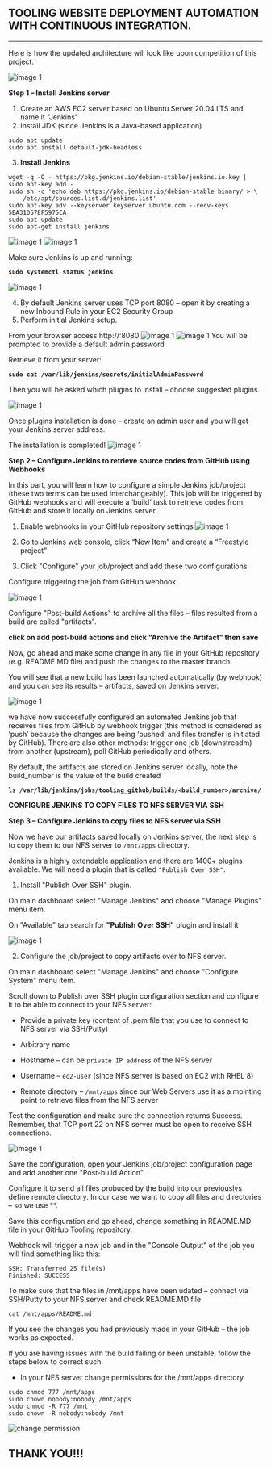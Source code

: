 ## TOOLING WEBSITE DEPLOYMENT AUTOMATION WITH CONTINUOUS INTEGRATION.
-----
Here is how the updated architecture will look like upon competition of this project:

![image 1](https://github.com/Sholly45/Project-Based-Learning/blob/main/Project%209/images/1.png)

**Step 1 – Install Jenkins server**

1. Create an AWS EC2 server based on Ubuntu Server 20.04 LTS and name it "Jenkins"
2. Install JDK (since Jenkins is a Java-based application)

```
sudo apt update
sudo apt install default-jdk-headless
```


3. **Install Jenkins**

```
wget -q -O - https://pkg.jenkins.io/debian-stable/jenkins.io.key | sudo apt-key add -
sudo sh -c 'echo deb https://pkg.jenkins.io/debian-stable binary/ > \
    /etc/apt/sources.list.d/jenkins.list'
sudo apt-key adv --keyserver keyserver.ubuntu.com --recv-keys 5BA31D57EF5975CA
sudo apt update
sudo apt-get install jenkins
```
![image 1](https://github.com/Sholly45/Project-Based-Learning/blob/main/Project%209/images/2.PNG)
![image 1](https://github.com/Sholly45/Project-Based-Learning/blob/main/Project%209/images/3.PNG)

Make sure Jenkins is up and running:

**`sudo systemctl status jenkins`**

![image 1](https://github.com/Sholly45/Project-Based-Learning/blob/main/Project%209/images/4.PNG)

4. By default Jenkins server uses TCP port 8080 – open it by creating a new Inbound Rule in your EC2 Security Group
5. Perform initial Jenkins setup.

From your browser access http://<Jenkins-Server-Public-IP-Address-or-Public-DNS-Name>:8080
![image 1](https://github.com/Sholly45/Project-Based-Learning/blob/main/Project%209/images/5.PNG)
![image 1](https://github.com/Sholly45/Project-Based-Learning/blob/main/Project%209/images/6.PNG)
You will be prompted to provide a default admin password



Retrieve it from your server:

**`sudo cat /var/lib/jenkins/secrets/initialAdminPassword`**

Then you will be asked which plugins to install – choose suggested plugins.

![image 1](https://github.com/Sholly45/Project-Based-Learning/blob/main/Project%209/images/7.PNG)

Once plugins installation is done – create an admin user and you will get your Jenkins server address.

The installation is completed!
![image 1](https://github.com/Sholly45/Project-Based-Learning/blob/main/Project%209/images/8.PNG)

**Step 2 – Configure Jenkins to retrieve source codes from GitHub using Webhooks**

In this part, you will learn how to configure a simple Jenkins job/project (these two terms can be used interchangeably). This job will be triggered by GitHub webhooks and will execute a ‘build’ task to retrieve codes from GitHub and store it locally on Jenkins server.

1. Enable webhooks in your GitHub repository settings
![image 1](https://github.com/Sholly45/Project-Based-Learning/blob/main/Project%209/images/9.PNG)

2. Go to Jenkins web console, click “New Item” and create a “Freestyle project”


3. Click "Configure" your job/project and add these two configurations

Configure triggering the job from GitHub webhook:

![image 1](https://github.com/Sholly45/Project-Based-Learning/blob/main/Project%209/images/10.PNG)

Configure "Post-build Actions" to archive all the files – files resulted from a build are called "artifacts".

**click on add post-build actions and click "Archive the Artifact" then save**

Now, go ahead and make some change in any file in your GitHub repository (e.g. README.MD file) and push the changes to the master branch.

You will see that a new build has been launched automatically (by webhook) and you can see its results – artifacts, saved on Jenkins server.


![image 1](https://github.com/Sholly45/Project-Based-Learning/blob/main/Project%209/images/11.PNG)


we have now successfully configured an automated Jenkins job that receives files from GitHub by webhook trigger (this method is considered as ‘push’ because the changes are being ‘pushed’ and files transfer is initiated by GitHub). There are also other methods: trigger one job (downstreadm) from another (upstream), poll GitHub periodically and others.

By default, the artifacts are stored on Jenkins server locally, note the build_number is the value of the build created

**`ls /var/lib/jenkins/jobs/tooling_github/builds/<build_number>/archive/`**




**CONFIGURE JENKINS TO COPY FILES TO NFS SERVER VIA SSH**


**Step 3 – Configure Jenkins to copy files to NFS server via SSH**


Now we have our artifacts saved locally on Jenkins server, the next step is to copy them to our NFS server to `/mnt/apps` directory.

Jenkins is a highly extendable application and there are 1400+ plugins available. We will need a plugin that is called `"Publish Over SSH"`.

1. Install "Publish Over SSH" plugin.

On main dashboard select "Manage Jenkins" and choose "Manage Plugins" menu item.

On "Available" tab search for **"Publish Over SSH"** plugin and install it

![image 1](https://github.com/Sholly45/Project-Based-Learning/blob/main/Project%209/images/13.PNG)



2. Configure the job/project to copy artifacts over to NFS server.

On main dashboard select "Manage Jenkins" and choose "Configure System" menu item.

Scroll down to Publish over SSH plugin configuration section and configure it to be able to connect to your NFS server:

* Provide a private key (content of .pem file that you use to connect to NFS server via SSH/Putty)

* Arbitrary name

* Hostname – can be `private IP address` of the NFS server

* Username – `ec2-user` (since NFS server is based on EC2 with RHEL 8)

* Remote directory – `/mnt/apps` since our Web Servers use it as a mointing point to retrieve files from the NFS server


Test the configuration and make sure the connection returns Success. Remember, that TCP port 22 on NFS server must be open to receive SSH connections.

![image 1](https://github.com/Sholly45/Project-Based-Learning/blob/main/Project%209/images/14.PNG)


Save the configuration, open your Jenkins job/project configuration page and add another one "Post-build Action"




Configure it to send all files probuced by the build into our previouslys define remote directory. In our case we want to copy all files and directories – so we use **.


Save this configuration and go ahead, change something in README.MD file in your GitHub Tooling repository.


Webhook will trigger a new job and in the "Console Output" of the job you will find something like this:

```
SSH: Transferred 25 file(s)
Finished: SUCCESS
```

To make sure that the files in /mnt/apps have been udated – connect via SSH/Putty to your NFS server and check README.MD file

```
cat /mnt/apps/README.md
```
If you see the changes you had previously made in your GitHub – the job works as expected.


If you are having issues with the build failing or been unstable, follow the steps below to correct such.

* In your NFS server change permissions for the /mnt/apps directory

```
sudo chmod 777 /mnt/apps
sudo chown nobody:nobody /mnt/apps
sudo chmod -R 777 /mnt
sudo chown -R nobody:nobody /mnt
```

![change permission](./Images/change%20permissions.PNG)


## THANK YOU!!!
   







